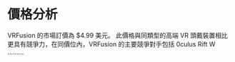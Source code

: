 # 價格分析
VRFusion 的市場訂價為 $4.99 美元。
此價格與同類型的高端 VR 頭戴裝置相比更具有競爭力，在同價位內，VRFusion 的主要競爭對手包括 0culus Rift W .........